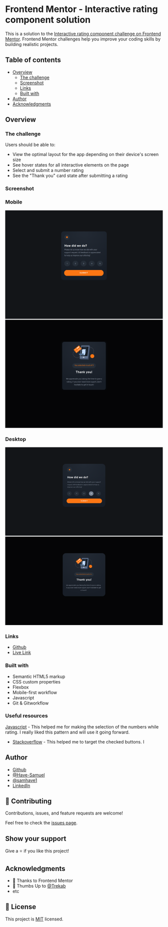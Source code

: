 # Frontend Mentor - Interactive rating component solution

This is a solution to the [Interactive rating component challenge on Frontend Mentor](https://www.frontendmentor.io/challenges/interactive-rating-component-koxpeBUmI). Frontend Mentor challenges help you improve your coding skills by building realistic projects. 

## Table of contents

- [Overview](#overview)
  - [The challenge](#the-challenge)
  - [Screenshot](#screenshot)
  - [Links](#links)
  - [Built with](#built-with)
- [Author](#author)
- [Acknowledgments](#acknowledgments)

## Overview

### The challenge

Users should be able to:

- View the optimal layout for the app depending on their device's screen size
- See hover states for all interactive elements on the page
- Select and submit a number rating
- See the "Thank you" card state after submitting a rating

### Screenshot

### Mobile
![](./images/moBileVersion.png)
![](./images/mObileVersion.png)
### Desktop
![](./images/desKtopVersion.png)
![](./images/deSktopVersion.png)

### Links

- [Github](https://github.com/Have-Samuel/Interactive-rating-component)
- [Live Link]()

### Built with

- Semantic HTML5 markup
- CSS custom properties
- Flexbox
- Mobile-first workflow
- Javascript
- Git & Gitworkflow

### Useful resources

[Javascript](https://www.javascripttutorial.net/javascript-dom/javascript-radio-button/) - This helped me for making the selection of the numbers while rating. I really liked this pattern and will use it going forward.
- [Stackoverflow](https://stackoverflow.com/questions/1431726/css-selector-for-a-checked-radio-buttons-label) - This helped me to target the checked buttons. I 

## Author

- [Github](https://github.com/Have-Samuel)
- [@Have-Samuel](https://www.frontendmentor.io/profile/Have-Samuel)
- [@samhave1](https://twitter.com/samhave1)
- [LinkedIn](https://www.linkedin.com/in/have-samuel/)

## 🤝 Contributing

Contributions, issues, and feature requests are welcome!

Feel free to check the [issues page](https://github.com/Have-Samuel/Interactive-rating-component/issues).

## Show your support

Give a ⭐️ if you like this project!

## Acknowledgments

- 🎉 Thanks to Frontend Mentor 
- 👋 Thumbs Up to [@Trekab](https://github.com/trekab)
- etc

## 📝 License

This project is [MIT](./MIT.md) licensed.